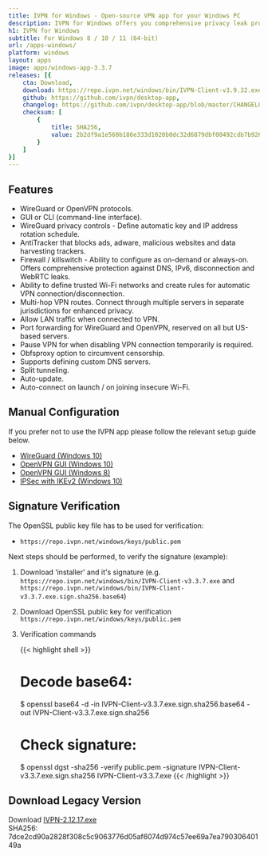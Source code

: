 ```yaml
---
title: IVPN for Windows - Open-source VPN app for your Windows PC
description: IVPN for Windows offers you comprehensive privacy leak protection with the IVPN firewall, automatic connection on insecure Wi-Fi and Multi-hop.
h1: IVPN for Windows
subtitle: For Windows 8 / 10 / 11 (64-bit)
url: /apps-windows/
platform: windows
layout: apps
image: apps/windows-app-3.3.7
releases: [{
    cta: Download,
    download: https://repo.ivpn.net/windows/bin/IVPN-Client-v3.9.32.exe,
    github: https://github.com/ivpn/desktop-app,
    changelog: https://github.com/ivpn/desktop-app/blob/master/CHANGELOG.md,
    checksum: [
        {
            title: SHA256,
            value: 2b2df9a1e560b186e333d1020b0dc32d6879dbf00492cdb7b92603b458c4fcb9
        }
    ]
}]
---
```

## Features

- WireGuard or OpenVPN protocols.
- GUI or CLI (command-line interface).
- WireGuard privacy controls - Define automatic key and IP address rotation schedule.
- AntiTracker that blocks ads, adware, malicious websites and data harvesting trackers.
- Firewall / killswitch - Ability to configure as on-demand or always-on. Offers comprehensive protection against DNS, IPv6, disconnection and WebRTC leaks.
- Ability to define trusted Wi-Fi networks and create rules for automatic VPN connection/disconnection.
- Multi-hop VPN routes. Connect through multiple servers in separate jurisdictions for enhanced privacy.
- Allow LAN traffic when connected to VPN.
- Port forwarding for WireGuard and OpenVPN, reserved on all but US-based servers.
- Pause VPN for when disabling VPN connection temporarily is required.
- Obfsproxy option to circumvent censorship.
- Supports defining custom DNS servers.
- Split tunneling.
- Auto-update.
- Auto-connect on launch / on joining insecure Wi-Fi.

## Manual Configuration

If you prefer not to use the IVPN app please follow the relevant setup guide below.

- [WireGuard (Windows 10)](/setup/windows-10-wireguard/)  
- [OpenVPN GUI (Windows 10)](/setup/windows-10-openvpn-community/)
- [OpenVPN GUI (Windows 8)](/setup/windows-8-openvpn-community/)
- [IPSec with IKEv2 (Windows 10)](/setup/windows-10-ipsec-with-ikev2/)

## Signature Verification

The OpenSSL public key file has to be used for verification:

* `https://repo.ivpn.net/windows/keys/public.pem`

Next steps should be performed, to verify the signature (example):

1.  Download ‘installer' and it's signature (e.g. `https://repo.ivpn.net/windows/bin/IVPN-Client-v3.3.7.exe` and `https://repo.ivpn.net/windows/bin/IVPN-Client-v3.3.7.exe.sign.sha256.base64`)
2.  Download OpenSSL public key for verification `https://repo.ivpn.net/windows/keys/public.pem`
3.  Verification commands 

    {{< highlight shell >}}
    # Decode base64:
    $ openssl base64 -d -in IVPN-Client-v3.3.7.exe.sign.sha256.base64 -out IVPN-Client-v3.3.7.exe.sign.sha256
    # Check signature:
    $ openssl dgst -sha256 -verify public.pem -signature IVPN-Client-v3.3.7.exe.sign.sha256 IVPN-Client-v3.3.7.exe
    {{< /highlight >}}

## Download Legacy Version

Download [IVPN-2.12.17.exe](https://cdn.ivpn.net/releases/win/IVPN-Client-v2.12.17.exe)  
SHA256: 7dce2cd90a2828f308c5c9063776d05af6074d974c57ee69a7ea79030640149a  
